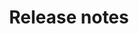 ---
title: Release notes
bundle: release-notes
icon: "c8y-icon c8y-icon-notification"
type: root
layout: root
---